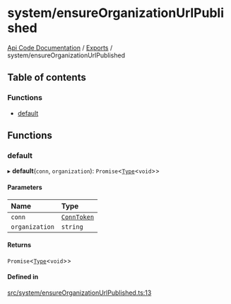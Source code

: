 # system/ensureOrganizationUrlPublished
 
[Api Code Documentation](../README.md) / [Exports](../modules.md) / system/ensureOrganizationUrlPublished

## Table of contents

### Functions

- [default](system_ensureOrganizationUrlPublished.md#default)

## Functions

### default

▸ **default**(`conn`, `organization`): `Promise`\<[`Type`](result.md#type)\<`void`\>\>

#### Parameters

| Name | Type |
| :------ | :------ |
| `conn` | [`ConnToken`](service_conn.md#conntoken) |
| `organization` | `string` |

#### Returns

`Promise`\<[`Type`](result.md#type)\<`void`\>\>

#### Defined in

[src/system/ensureOrganizationUrlPublished.ts:13](https://github.com/openkfw/TruBudget/blob/d2b440c/api/src/system/ensureOrganizationUrlPublished.ts#L13)

